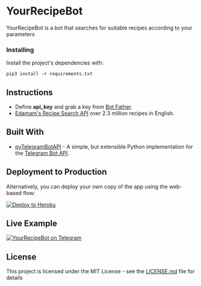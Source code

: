 # YourRecipeBot

YourRecipeBot is a bot that searches for suitable recipes according to your parameters

### Installing

Install the project's dependencies with:

```shell
pip3 install -r requirements.txt
```

## Instructions

- Define **api_key** and grab a key from [Bot Father](https://telegram.me/BotFather).
- [Edamam's Recipe Search API](https://developer.edamam.com/edamam-recipe-api) over 2.3 million recipes in English.

## Built With

* [pyTelegramBotAPI](https://github.com/eternnoir/pyTelegramBotAPI) - A simple, but extensible Python implementation for the [Telegram Bot API](https://core.telegram.org/bots/api).

## Deployment to Production

Alternatively, you can deploy your own copy of the app using the web-based flow:

[![Deploy to Heroku](https://www.herokucdn.com/deploy/button.png)](https://heroku.com/deploy)

## Live Example

[![YourRecipeBot on Telegram](https://i.ibb.co/F0N2SZs/telegram.png)](https://t.me/YourRecipeTodayBot)

## License

This project is licensed under the MIT License - see the [LICENSE.md](LICENSE.md) file for details
